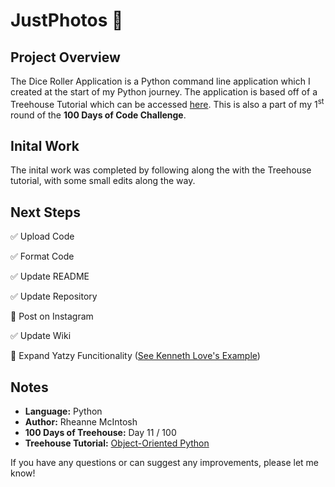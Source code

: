 # JustPhotos :camera_flash:

## Project Overview
The Dice Roller Application is a Python command line application which I created at the start of my Python journey. The application is based off of a Treehouse Tutorial which can be accessed [here](https://teamtreehouse.com/library/project-breakdown). This is also a part of my 1<sup>st</sup> round of the **100 Days of Code Challenge**.

## Inital Work
The inital work was completed by following along the with the Treehouse tutorial, with some small edits along the way.

## Next Steps
:white_check_mark: Upload Code

:white_check_mark: Format Code

:white_check_mark: Update README

:white_check_mark: Update Repository

:black_square_button: Post on Instagram

:white_check_mark: Update Wiki

:black_square_button: Expand Yatzy Funcitionality ([See Kenneth Love's Example](https://github.com/kennethlove/yatzy))

## Notes
- **Language:** Python
- **Author:** Rheanne McIntosh
- **100 Days of Treehouse:** Day 11 / 100
- **Treehouse Tutorial:** [Object-Oriented Python](https://teamtreehouse.com/library/objectoriented-python-2)

If you have any questions or can suggest any improvements, please let me know!
